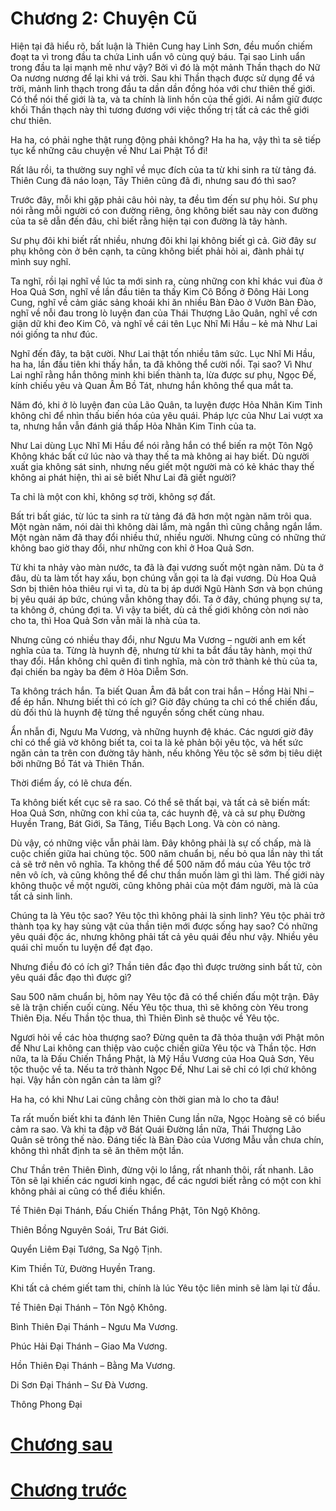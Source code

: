 # Chương 2: Chuyện Cũ

Hiện tại đã hiểu rõ, bất luận là Thiên Cung hay Linh Sơn, đều muốn chiếm đoạt ta vì trong đầu ta chứa Linh uẩn vô cùng quý báu. Tại sao Linh uẩn trong đầu ta lại mạnh mẽ như vậy? Bởi vì đó là một mảnh Thần thạch do Nữ Oa nương nương để lại khi vá trời. Sau khi Thần thạch được sử dụng để vá trời, mảnh linh thạch trong đầu ta dần dần đồng hóa với chư thiên thế giới. Có thể nói thế giới là ta, và ta chính là linh hồn của thế giới. Ai nắm giữ được khối Thần thạch này thì tương đương với việc thống trị tất cả các thế giới chư thiên.

Ha ha, có phải nghe thật rung động phải không? Ha ha ha, vậy thì ta sẽ tiếp tục kể những câu chuyện về Như Lai Phật Tổ đi!

Rất lâu rồi, ta thường suy nghĩ về mục đích của ta từ khi sinh ra từ tảng đá. Thiên Cung đã náo loạn, Tây Thiên cũng đã đi, nhưng sau đó thì sao?

Trước đây, mỗi khi gặp phải câu hỏi này, ta đều tìm đến sư phụ hỏi. Sư phụ nói rằng mỗi người có con đường riêng, ông không biết sau này con đường của ta sẽ dẫn đến đâu, chỉ biết rằng hiện tại con đường là tây hành.

Sư phụ đôi khi biết rất nhiều, nhưng đôi khi lại không biết gì cả. Giờ đây sư phụ không còn ở bên cạnh, ta cũng không biết phải hỏi ai, đành phải tự mình suy nghĩ.

Ta nghĩ, rồi lại nghĩ về lúc ta mới sinh ra, cùng những con khỉ khác vui đùa ở Hoa Quả Sơn, nghĩ về lần đầu tiên ta thấy Kim Cô Bổng ở Đông Hải Long Cung, nghĩ về cảm giác sảng khoái khi ăn nhiều Bàn Đào ở Vườn Bàn Đào, nghĩ về nỗi đau trong lò luyện đan của Thái Thượng Lão Quân, nghĩ về cơn giận dữ khi đeo Kim Cô, và nghĩ về cái tên Lục Nhĩ Mi Hầu – kẻ mà Như Lai nói giống ta như đúc.

Nghĩ đến đây, ta bật cười. Như Lai thật tốn nhiều tâm sức. Lục Nhĩ Mi Hầu, ha ha, lần đầu tiên khi thấy hắn, ta đã không thể cười nổi. Tại sao? Vì Như Lai nghĩ rằng hắn thông minh khi biến thành ta, lừa được sư phụ, Ngọc Đế, kính chiếu yêu và Quan Âm Bồ Tát, nhưng hắn không thể qua mắt ta.

Năm đó, khi ở lò luyện đan của Lão Quân, ta luyện được Hỏa Nhãn Kim Tinh không chỉ để nhìn thấu biến hóa của yêu quái. Pháp lực của Như Lai vượt xa ta, nhưng hắn vẫn đánh giá thấp Hỏa Nhãn Kim Tinh của ta.

Như Lai dùng Lục Nhĩ Mi Hầu để nói rằng hắn có thể biến ra một Tôn Ngộ Không khác bất cứ lúc nào và thay thế ta mà không ai hay biết. Dù người xuất gia không sát sinh, nhưng nếu giết một người mà có kẻ khác thay thế không ai phát hiện, thì ai sẽ biết Như Lai đã giết người?

Ta chỉ là một con khỉ, không sợ trời, không sợ đất.

Bất tri bất giác, từ lúc ta sinh ra từ tảng đá đã hơn một ngàn năm trôi qua. Một ngàn năm, nói dài thì không dài lắm, mà ngắn thì cũng chẳng ngắn lắm. Một ngàn năm đã thay đổi nhiều thứ, nhiều người. Nhưng cũng có những thứ không bao giờ thay đổi, như những con khỉ ở Hoa Quả Sơn.

Từ khi ta nhảy vào màn nước, ta đã là đại vương suốt một ngàn năm. Dù ta ở đâu, dù ta làm tốt hay xấu, bọn chúng vẫn gọi ta là đại vương. Dù Hoa Quả Sơn bị thiên hỏa thiêu rụi vì ta, dù ta bị áp dưới Ngũ Hành Sơn và bọn chúng bị yêu quái áp bức, chúng vẫn không thay đổi. Ta ở đây, chúng phụng sự ta, ta không ở, chúng đợi ta. Vì vậy ta biết, dù cả thế giới không còn nơi nào cho ta, thì Hoa Quả Sơn vẫn mãi là nhà của ta.

Nhưng cũng có nhiều thay đổi, như Ngưu Ma Vương – người anh em kết nghĩa của ta. Từng là huynh đệ, nhưng từ khi ta bắt đầu tây hành, mọi thứ thay đổi. Hắn không chỉ quên đi tình nghĩa, mà còn trở thành kẻ thù của ta, đại chiến ba ngày ba đêm ở Hỏa Diễm Sơn.

Ta không trách hắn. Ta biết Quan Âm đã bắt con trai hắn – Hồng Hài Nhi – để ép hắn. Nhưng biết thì có ích gì? Giờ đây chúng ta chỉ có thể chiến đấu, dù đối thủ là huynh đệ từng thề nguyền sống chết cùng nhau.

Ẩn nhẫn đi, Ngưu Ma Vương, và những huynh đệ khác. Các ngươi giờ đây chỉ có thể giả vờ không biết ta, coi ta là kẻ phản bội yêu tộc, và hết sức ngăn cản ta trên con đường tây hành, nếu không Yêu tộc sẽ sớm bị tiêu diệt bởi những Bồ Tát và Thiên Thần.

Thời điểm ấy, có lẽ chưa đến.

Ta không biết kết cục sẽ ra sao. Có thể sẽ thất bại, và tất cả sẽ biến mất: Hoa Quả Sơn, những con khỉ của ta, các huynh đệ, và cả sư phụ Đường Huyền Trang, Bát Giới, Sa Tăng, Tiểu Bạch Long. Và còn có nàng.

Dù vậy, có những việc vẫn phải làm. Đây không phải là sự cố chấp, mà là cuộc chiến giữa hai chủng tộc. 500 năm chuẩn bị, nếu bỏ qua lần này thì tất cả sẽ trở nên vô nghĩa. Ta không thể để 500 năm đổ máu của Yêu tộc trở nên vô ích, và cũng không thể để chư thần muốn làm gì thì làm. Thế giới này không thuộc về một người, cũng không phải của một đám người, mà là của tất cả sinh linh.

Chúng ta là Yêu tộc sao? Yêu tộc thì không phải là sinh linh? Yêu tộc phải trở thành tọa kỵ hay sủng vật của thần tiên mới được sống hay sao? Có những yêu quái độc ác, nhưng không phải tất cả yêu quái đều như vậy. Nhiều yêu quái chỉ muốn tu luyện để đạt đạo.

Nhưng điều đó có ích gì? Thần tiên đắc đạo thì được trường sinh bất tử, còn yêu quái đắc đạo thì được gì?

Sau 500 năm chuẩn bị, hôm nay Yêu tộc đã có thể chiến đấu một trận. Đây sẽ là trận chiến cuối cùng. Nếu Yêu tộc thua, thì sẽ không còn Yêu trong Thiên Địa. Nếu Thần tộc thua, thì Thiên Đình sẽ thuộc về Yêu tộc.

Ngươi hỏi về các hòa thượng sao? Đừng quên ta đã thỏa thuận với Phật môn để Như Lai không can thiệp vào cuộc chiến giữa Yêu tộc và Thần tộc. Hơn nữa, ta là Đấu Chiến Thắng Phật, là Mỹ Hầu Vương của Hoa Quả Sơn, Yêu tộc thuộc về ta. Nếu ta trở thành Ngọc Đế, Như Lai sẽ chỉ có lợi chứ không hại. Vậy hắn còn ngăn cản ta làm gì?

Ha ha, có khi Như Lai cũng chẳng còn thời gian mà lo cho ta đâu!

Ta rất muốn biết khi ta đánh lên Thiên Cung lần nữa, Ngọc Hoàng sẽ có biểu cảm ra sao. Và khi ta đập vỡ Bát Quái Đường lần nữa, Thái Thượng Lão Quân sẽ trông thế nào. Đáng tiếc là Bàn Đào của Vương Mẫu vẫn chưa chín, không thì nhất định ta sẽ ăn thêm một lần.

Chư Thần trên Thiên Đình, đừng vội lo lắng, rất nhanh thôi, rất nhanh. Lão Tôn sẽ lại khiến các ngươi kinh ngạc, để các ngươi biết rằng có một con khỉ không phải ai cũng có thể điều khiển.

Tề Thiên Đại Thánh, Đấu Chiến Thắng Phật, Tôn Ngộ Không.

Thiên Bồng Nguyên Soái, Trư Bát Giới.

Quyển Liêm Đại Tướng, Sa Ngộ Tịnh.

Kim Thiền Tử, Đường Huyền Trang.

Khi tất cả chém giết tam thi, chính là lúc Yêu tộc liên minh sẽ làm lại từ đầu.

Tề Thiên Đại Thánh – Tôn Ngộ Không.

Bình Thiên Đại Thánh – Ngưu Ma Vương.

Phúc Hải Đại Thánh – Giao Ma Vương.

Hồn Thiên Đại Thánh – Bằng Ma Vương.

Di Sơn Đại Thánh – Sư Đà Vương.

Thông Phong Đại

# [Chương sau](https://github.com/ngonngay/tien-hiep/tree/init-folder-tree/Hac-am-tay-du/chap-3)

# [Chương trước](https://github.com/ngonngay/tien-hiep/tree/init-folder-tree/Hac-am-tay-du/chap-1)
